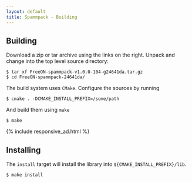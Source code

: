 ```yaml
---
layout: default
title: Spammpack - Building
---
```


## Building

Download a zip or tar archive using the links on the right. Unpack and change
into the top level source directory:

    $ tar xf FreeON-spammpack-v1.0.0-104-g24641da.tar.gz
    $ cd FreeON-spammpack-24641da/

The build system uses `CMake`. Configure the sources by running

    $ cmake . -DCMAKE_INSTALL_PREFIX=/some/path

And build them using `make`

    $ make

{% include responsive_ad.html %}

## Installing

The `install` target will install the library into
`${CMAKE_INSTALL_PREFIX}/lib`.

    $ make install
